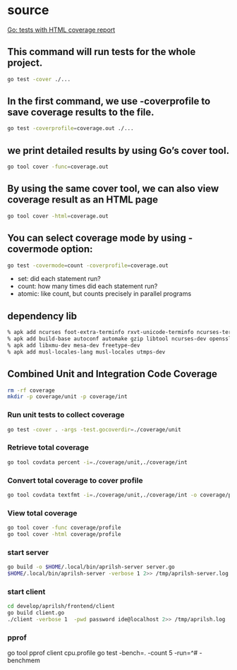 # source
[Go: tests with HTML coverage report](https://kenanbek.medium.com/go-tests-with-html-coverage-report-f977da09552d)

## This command will run tests for the whole project.
```sh
go test -cover ./...
```

## In the first command, we use -coverprofile to save coverage results to the file. 
```sh
go test -coverprofile=coverage.out ./...
```

## we print detailed results by using Go’s cover tool.
```sh
go tool cover -func=coverage.out
```

## By using the same cover tool, we can also view coverage result as an HTML page
```sh
go tool cover -html=coverage.out
```

## You can select coverage mode by using -covermode option:

```sh
go test -covermode=count -coverprofile=coverage.out
```

- set: did each statement run?
- count: how many times did each statement run?
- atomic: like count, but counts precisely in parallel programs

## dependency lib

```sh
% apk add ncurses foot-extra-terminfo rxvt-unicode-terminfo ncurses-terminfo wezterm-extra-terminfo ncurses-terminfo-base
% apk add build-base autoconf automake gzip libtool ncurses-dev openssl-dev>3 perl-dev perl-io-tty protobuf-dev zlib-dev perl-doc
% apk add libxmu-dev mesa-dev freetype-dev
% apk add musl-locales-lang musl-locales utmps-dev
```
## Combined Unit and Integration Code Coverage

```sh
rm -rf coverage
mkdir -p coverage/unit -p coverage/int
```
### Run unit tests to collect coverage

```sh
go test -cover . -args -test.gocoverdir=./coverage/unit
```
### Retrieve total coverage

```sh
go tool covdata percent -i=./coverage/unit,./coverage/int
```

### Convert total coverage to cover profile

```sh
go tool covdata textfmt -i=./coverage/unit,./coverage/int -o coverage/profile
```

### View total coverage

```sh
go tool cover -func coverage/profile
go tool cover -html coverage/profile
```

### start server
```sh
go build -o $HOME/.local/bin/aprilsh-server server.go
$HOME/.local/bin/aprilsh-server -verbose 1 2>> /tmp/aprilsh-server.log
```
### start client
```sh
cd develop/aprilsh/frontend/client
go build client.go
./client -verbose 1  -pwd password ide@localhost 2>> /tmp/aprilsh.log
```
### pprof
go tool pprof client cpu.profile
go test -bench=. -count 5 -run=^# -benchmem
